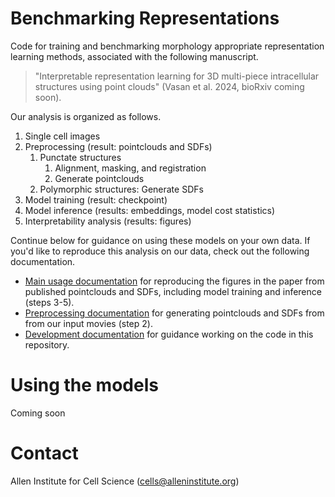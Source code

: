 # Benchmarking Representations
Code for training and benchmarking morphology appropriate representation learning methods, associated with the following manuscript.

> "Interpretable representation learning for 3D multi-piece intracellular structures using point clouds" (Vasan et al. 2024, bioRxiv coming soon).

Our analysis is organized as follows.

1. Single cell images
2. Preprocessing (result: pointclouds and SDFs)
   1. Punctate structures
      1. Alignment, masking, and registration
      2. Generate pointclouds
   2. Polymorphic structures: Generate SDFs
3. Model training (result: checkpoint)
4. Model inference (results: embeddings, model cost statistics)
5. Interpretability analysis (results: figures)

Continue below for guidance on using these models on your own data.
If you'd like to reproduce this analysis on our data, check out the following documentation.

- [Main usage documentation](./docs/USAGE.md) for reproducing the figures in the paper from published pointclouds and SDFs, including model training and inference (steps 3-5).
- [Preprocessing documentation](./docs/PREPROCESSING.md) for generating pointclouds and SDFs from from our input movies (step 2).
- [Development documentation](./docs/DEVELOPMENT.md) for guidance working on the code in this repository.

# Using the models

Coming soon

# Contact
Allen Institute for Cell Science (cells@alleninstitute.org)
